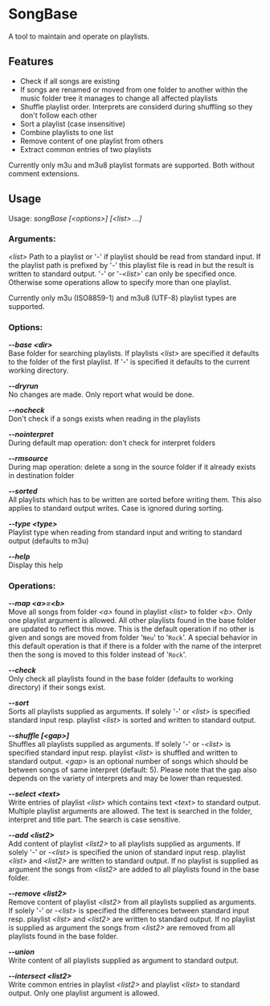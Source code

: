 # SongBase
A tool to maintain and operate on playlists.

## Features
* Check if all songs are existing
* If songs are renamed or moved from one folder to another within the music folder tree it manages to change all affected playlists
* Shuffle playlist order. Interprets are considerd during shuffling so they don't follow each other
* Sort a playlist (case insensitive)
* Combine playlists to one list
* Remove content of one playlist from others
* Extract common entries of two playlists

Currently only m3u and m3u8 playlist formats are supported. Both without comment extensions.

## Usage
Usage: *songBase [\<options\>] [\<list\> ...]*

### Arguments:
*\<list\>* Path to a playlist or '*-*' if playlist should be read from standard input.
If the playlist path is prefixed by '*-*' this playlist file is read in but the result is written to standard output.
'*-*' or '*-\<list\>*' can only be specified once.
Otherwise some operations allow to specify more than one playlist.

Currently only m3u (ISO8859-1) and m3u8 (UTF-8) playlist types are supported.

### Options:
***--base \<dir\>***  
Base folder for searching playlists. If playlists *\<list\>* are specified it defaults to the folder of the first playlist. If '*-*' is specified it defaults to the current working directory.

***--dryrun***  
No changes are made. Only report what would be done.

***--nocheck***  
Don't check if a songs exists when reading in the playlists

***--nointerpret***  
During default map operation: don't check for interpret folders

***--rmsource***  
During map operation: delete a song in the source folder if it already exists in destination folder

***--sorted***  
All playlists which has to be written are sorted before writing them.
This also applies to standard output writes.
Case is ignored during sorting.

***--type \<type\>***  
Playlist type when reading from standard input and writing to standard output (defaults to m3u)

***--help***  
Display this help

### Operations:
***--map \<a\>=\<b\>***  
Move all songs from folder *\<a\>* found in playlist *\<list\>* to folder *\<b\>*.
Only one playlist argument is allowed.
All other playlists found in the base folder are updated to reflect this move.
This is the default operation if no other is given and songs are moved from folder '`Neu`' to '`Rock`'.
A special behavior in this default operation is that if there is a folder with the name of the interpret
then the song is moved to this folder instead of '`Rock`'.

***--check***  
Only check all playlists found in the base folder (defaults to working directory) if their songs exist.

***--sort***  
Sorts all playlists supplied as arguments.
If solely '*-*' or *\<list\>* is specified standard input resp. playlist *\<list\>* is sorted and written to standard output.

***--shuffle [\<gap\>]***  
Shuffles all playlists supplied as arguments.
If solely '*-*' or *-\<list\>* is specified standard input resp. playlist *\<list\>* is shuffled and written to standard output.
*\<gap\>* is an optional number of songs which should be between songs of same interpret (default: 5).
Please note that the gap also depends on the variety of interprets and may be lower than requested.

***--select \<text\>***  
Write entries of playlist *\<list\>* which contains text *\<text\>* to standard output.
Multiple playlist arguments are allowed.
The text is searched in the folder, interpret and title part.
The search is case sensitive.
                    
***--add \<list2\>***  
Add content of playlist *\<list2\>* to all playlists supplied as arguments.
If solely '-' or *-\<list\>* is specified the union of standard input resp. playlist *\<list\>* and *\<list2\>* are written to standard output.
If no playlist is supplied as argument the songs from *\<list2\>* are added to all playlists found in the base folder.
                    
***--remove \<list2\>***  
Remove content of playlist *\<list2\>* from all playlists supplied as arguments. 
If solely '-' or *-\<list\>* is specified the differences between standard input resp. playlist *\<list\>* and *\<list2\>* are written to standard output.
If no playlist is supplied as argument the songs from *\<list2\>* are removed from all playlists found in the base folder.
                    
***--union***  
Write content of all playlists supplied as argument to standard output.

***--intersect \<list2\>***  
Write common entries in playlist *\<list2\>* and playlist *\<list\>* to standard output. Only one playlist argument is allowed.
